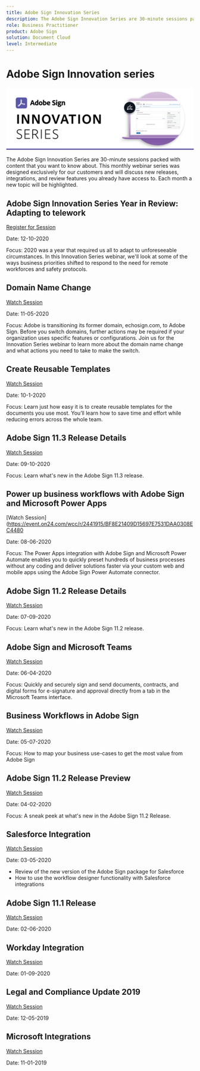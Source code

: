 ```yaml
---
title: Adobe Sign Innovation Series
description: The Adobe Sign Innovation Series are 30-minute sessions packed with content that you want to know about
role: Business Practitioner
product: Adobe Sign
solution: Document Cloud
level: Intermediate
---
```


# Adobe Sign Innovation series

![innovation series Banner](assets/Innovation_rebrand.png) 

The Adobe Sign Innovation Series are 30-minute sessions packed with content that you want to know about. This monthly webinar series was designed exclusively for our customers and will discuss new releases, integrations, and review features you already have access to. Each month a new topic will be highlighted.

## Adobe Sign Innovation Series Year in Review: Adapting to telework

[Register for Session](https://event.on24.com/wcc/r/2807465/CA7E35087BE2CAE41B4F7252DCE56EEB?partnerref=EXL)

Date: 12-10-2020

Focus: 2020 was a year that required us all to adapt to unforeseeable circumstances. In this Innovation Series webinar, we'll look at some of the ways business priorities shifted to respond to the need for remote workforces and safety protocols.

## Domain Name Change

[Watch Session](https://event.on24.com/wcc/r/2706474/A969A2147FBE327B6905D19ED66B007A?partnerref=EXL)

Date: 11-05-2020

Focus: Adobe is transitioning its former domain, echosign.com, to Adobe Sign. Before you switch domains, further actions may be required if your organization uses specific features or configurations. Join us for the Innovation Series webinar to learn more about the domain name change and what actions you need to take to make the switch.

## Create Reusable Templates

[Watch Session](https://event.on24.com/wcc/r/2610633/A35E5A376EA0FBCF5BCAF2EAA72EBA89?partnerref=EXL)

Date: 10-1-2020

Focus: Learn just how easy it is to create reusable templates for the documents you use most. You’ll learn how to save time and effort while reducing errors across the whole team.

## Adobe Sign 11.3 Release Details

[Watch Session](https://acrobat.adobe.com/us/en/business/webinars/adobe-sign-11-3-release-details.html)

Date: 09-10-2020

Focus: Learn what's new in the Adobe Sign 11.3 release.

## Power up business workflows with Adobe Sign and Microsoft Power Apps

[Watch Session](https://event.on24.com/wcc/r/2441915/BF8E21409D15697E7531DAA0308EC4480

Date: 08-06-2020

Focus: The Power Apps integration with Adobe Sign and Microsoft Power Automate enables you to quickly preset hundreds of business processes without any coding and deliver solutions faster via your custom web and mobile apps using the Adobe Sign Power Automate connector.

## Adobe Sign 11.2 Release Details

[Watch Session](https://event.on24.com/wcc/r/2354350/C5FBCF28ED017C6E3132DF44228200D7)

Date: 07-09-2020

Focus: Learn what's new in the Adobe Sign 11.2 release.

## Adobe Sign and Microsoft Teams

[Watch Session](https://event.on24.com/wcc/r/2313108/DF86B130461117D133143DA68E62A620)

Date: 06-04-2020

Focus: Quickly and securely sign and send documents, contracts, and digital forms for e-signature and approval directly from a tab in the Microsoft Teams interface.

## Business Workflows in Adobe Sign

[Watch Session](https://event.on24.com/wcc/r/2185760/28424C8300484D0745F7A548487DBA26)

Date: 05-07-2020

Focus: How to map your business use-cases to get the most value from Adobe Sign

## Adobe Sign 11.2 Release Preview

[Watch Session](https://event.on24.com/wcc/r/2185759/61A2053CE0B7DCE0E8E97905806EF5D2)

Date: 04-02-2020

Focus: A sneak peek at what's new in the Adobe Sign 11.2 Release.

## Salesforce Integration

[Watch Session](https://event.on24.com/wcc/r/2185750/8237842CA02E5A9D873B71201073D823)

Date: 03-05-2020

* Review of the new version of the Adobe Sign package for Salesforce
* How to use the workflow designer functionality with Salesforce integrations

## Adobe Sign 11.1 Release

[Watch Session](https://event.on24.com/wcc/r/2143803/C8B93ED05FE7C3A40C0071237D81BD0D)

Date: 02-06-2020

## Workday Integration

[Watch Session](https://event.on24.com/wcc/r/2139357/95509F8510797F5F040478581E641BA2)

Date: 01-09-2020

## Legal and Compliance Update 2019

[Watch Session](https://event.on24.com/wcc/r/2130120/AF79ECB05BBD52BCE047639E164E29AC)

Date: 12-05-2019

## Microsoft Integrations

[Watch Session](https://event.on24.com/wcc/r/2106668/C709085AFD1B9352DF93445F0FB5D3A6)

Date: 11-01-2019













